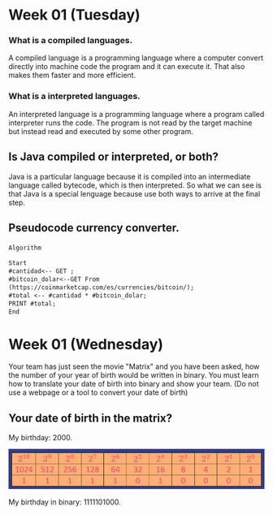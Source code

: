 # Week 01 (Tuesday)
### What is a compiled languages.
A compiled language is a programming language where a computer convert directly into machine code  the program and it can execute it. That also makes them faster and more efficient.
### What is a interpreted languages.
An interpreted language is a programming language where a program called interpreter runs the code. The program is not read by the target machine but instead read and executed by some other program.
## Is Java compiled or interpreted, or both?
Java is a particular language because it is compiled into an intermediate language called bytecode, which is then interpreted. So what we can see is that Java is a special lenguage because use both ways to arrive at the final step.
## Pseudocode currency converter.
`Algorithm`
```
Start
#cantidad<-- GET ;
#bitcoin_dolar<--GET From (https://coinmarketcap.com/es/currencies/bitcoin/);
#total <-- #cantidad * #bitcoin_dolar;
PRINT #total;
End

```
# Week 01 (Wednesday)
Your team has just seen the movie "Matrix" and you have been asked, how the number of your year of birth would be written in binary. You must learn how to translate your date of birth into binary and show your team. (Do not use a webpage or a tool to convert your date of birth)
## Your date of birth in the matrix?
My birthday: 2000.

![This is an Image](https://raw.githubusercontent.com/alirioCorea/core-code-from-scratch-readme/main/Screenshot%202022-04-07%20192307.png)

My birthday in binary: 1111101000.
